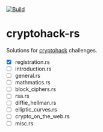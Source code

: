 [![Build](https://github.com/Dengjianping/cryptohack-rs/actions/workflows/check.yml/badge.svg)](https://github.com/Dengjianping/cryptohack-rs/actions/workflows/check.yml)

# cryptohack-rs
Solutions for [cryptohack](https://cryptohack.org/) challenges.

- [x] registration.rs
- [ ] introduction.rs
- [ ] general.rs
- [ ] mathmatics.rs
- [ ] block_ciphers.rs
- [ ] rsa.rs
- [ ] diffie_hellman.rs
- [ ] elliptic_curves.rs
- [ ] crypto_on_the_web.rs
- [ ] misc.rs